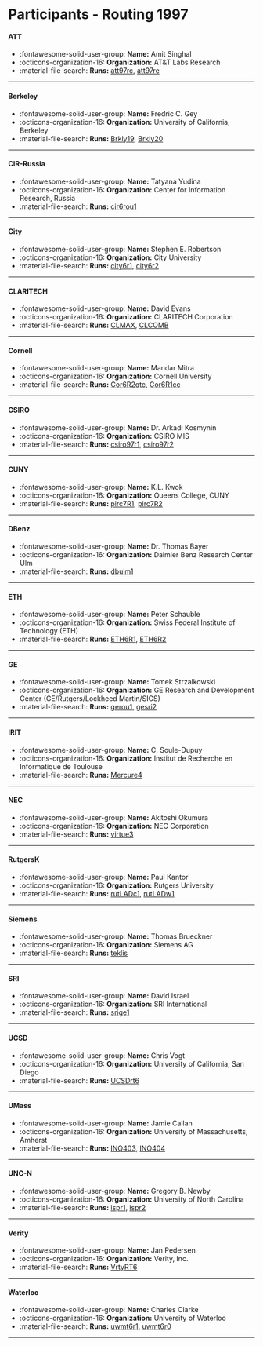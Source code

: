 # Participants - Routing 1997 

#### ATT 
 - :fontawesome-solid-user-group: **Name:** Amit Singhal 
 - :octicons-organization-16: **Organization:** AT\&T Labs Research 
 - :material-file-search: **Runs:** [att97rc](./runs.md#att97rc), [att97re](./runs.md#att97re) 

---
#### Berkeley 
 - :fontawesome-solid-user-group: **Name:** Fredric C. Gey 
 - :octicons-organization-16: **Organization:** University of California, Berkeley 
 - :material-file-search: **Runs:** [Brkly19](./runs.md#brkly19), [Brkly20](./runs.md#brkly20) 

---
#### CIR-Russia 
 - :fontawesome-solid-user-group: **Name:** Tatyana Yudina 
 - :octicons-organization-16: **Organization:** Center for Information Research, Russia 
 - :material-file-search: **Runs:** [cir6rou1](./runs.md#cir6rou1) 

---
#### City 
 - :fontawesome-solid-user-group: **Name:** Stephen E. Robertson 
 - :octicons-organization-16: **Organization:** City University 
 - :material-file-search: **Runs:** [city6r1](./runs.md#city6r1), [city6r2](./runs.md#city6r2) 

---
#### CLARITECH 
 - :fontawesome-solid-user-group: **Name:** David Evans 
 - :octicons-organization-16: **Organization:** CLARITECH Corporation 
 - :material-file-search: **Runs:** [CLMAX](./runs.md#clmax), [CLCOMB](./runs.md#clcomb) 

---
#### Cornell 
 - :fontawesome-solid-user-group: **Name:** Mandar Mitra 
 - :octicons-organization-16: **Organization:** Cornell University 
 - :material-file-search: **Runs:** [Cor6R2qtc](./runs.md#cor6r2qtc), [Cor6R1cc](./runs.md#cor6r1cc) 

---
#### CSIRO 
 - :fontawesome-solid-user-group: **Name:** Dr. Arkadi Kosmynin 
 - :octicons-organization-16: **Organization:** CSIRO MIS 
 - :material-file-search: **Runs:** [csiro97r1](./runs.md#csiro97r1), [csiro97r2](./runs.md#csiro97r2) 

---
#### CUNY 
 - :fontawesome-solid-user-group: **Name:** K.L. Kwok 
 - :octicons-organization-16: **Organization:** Queens College, CUNY 
 - :material-file-search: **Runs:** [pirc7R1](./runs.md#pirc7r1), [pirc7R2](./runs.md#pirc7r2) 

---
#### DBenz 
 - :fontawesome-solid-user-group: **Name:** Dr. Thomas Bayer 
 - :octicons-organization-16: **Organization:** Daimler Benz Research Center Ulm 
 - :material-file-search: **Runs:** [dbulm1](./runs.md#dbulm1) 

---
#### ETH 
 - :fontawesome-solid-user-group: **Name:** Peter Schauble 
 - :octicons-organization-16: **Organization:** Swiss Federal Institute of Technology (ETH) 
 - :material-file-search: **Runs:** [ETH6R1](./runs.md#eth6r1), [ETH6R2](./runs.md#eth6r2) 

---
#### GE 
 - :fontawesome-solid-user-group: **Name:** Tomek Strzalkowski 
 - :octicons-organization-16: **Organization:** GE Research and Development Center (GE/Rutgers/Lockheed Martin/SICS) 
 - :material-file-search: **Runs:** [gerou1](./runs.md#gerou1), [gesri2](./runs.md#gesri2) 

---
#### IRIT 
 - :fontawesome-solid-user-group: **Name:** C. Soule-Dupuy 
 - :octicons-organization-16: **Organization:** Institut de Recherche en Informatique de Toulouse 
 - :material-file-search: **Runs:** [Mercure4](./runs.md#mercure4) 

---
#### NEC 
 - :fontawesome-solid-user-group: **Name:** Akitoshi Okumura 
 - :octicons-organization-16: **Organization:** NEC Corporation 
 - :material-file-search: **Runs:** [virtue3](./runs.md#virtue3) 

---
#### RutgersK 
 - :fontawesome-solid-user-group: **Name:** Paul Kantor 
 - :octicons-organization-16: **Organization:** Rutgers University 
 - :material-file-search: **Runs:** [rutLADc1](./runs.md#rutladc1), [rutLADw1](./runs.md#rutladw1) 

---
#### Siemens 
 - :fontawesome-solid-user-group: **Name:** Thomas Brueckner 
 - :octicons-organization-16: **Organization:** Siemens AG 
 - :material-file-search: **Runs:** [teklis](./runs.md#teklis) 

---
#### SRI 
 - :fontawesome-solid-user-group: **Name:** David Israel 
 - :octicons-organization-16: **Organization:** SRI International 
 - :material-file-search: **Runs:** [srige1](./runs.md#srige1) 

---
#### UCSD 
 - :fontawesome-solid-user-group: **Name:** Chris Vogt 
 - :octicons-organization-16: **Organization:** University of California, San Diego 
 - :material-file-search: **Runs:** [UCSDrt6](./runs.md#ucsdrt6) 

---
#### UMass 
 - :fontawesome-solid-user-group: **Name:** Jamie Callan 
 - :octicons-organization-16: **Organization:** University of Massachusetts, Amherst 
 - :material-file-search: **Runs:** [INQ403](./runs.md#inq403), [INQ404](./runs.md#inq404) 

---
#### UNC-N 
 - :fontawesome-solid-user-group: **Name:** Gregory B. Newby 
 - :octicons-organization-16: **Organization:** University of North Carolina 
 - :material-file-search: **Runs:** [ispr1](./runs.md#ispr1), [ispr2](./runs.md#ispr2) 

---
#### Verity 
 - :fontawesome-solid-user-group: **Name:** Jan Pedersen 
 - :octicons-organization-16: **Organization:** Verity, Inc. 
 - :material-file-search: **Runs:** [VrtyRT6](./runs.md#vrtyrt6) 

---
#### Waterloo 
 - :fontawesome-solid-user-group: **Name:** Charles Clarke 
 - :octicons-organization-16: **Organization:** University of Waterloo 
 - :material-file-search: **Runs:** [uwmt6r1](./runs.md#uwmt6r1), [uwmt6r0](./runs.md#uwmt6r0) 

---
